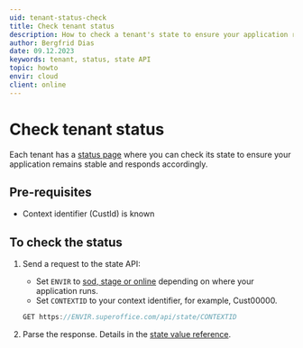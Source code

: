 ```yaml
---
uid: tenant-status-check
title: Check tenant status
description: How to check a tenant's state to ensure your application remains stable and responds accordingly.
author: Bergfrid Dias
date: 09.12.2023
keywords: tenant, status, state API
topic: howto
envir: cloud
client: online
---
```


# Check tenant status

Each tenant has a [status page][2] where you can check its state to ensure your application remains stable and responds accordingly.

## Pre-requisites

* Context identifier (CustId) is known

## To check the status

1. Send a request to the state API:
    * Set `ENVIR` to [sod, stage or online][1] depending on where your application runs.
    * Set `CONTEXTID` to your context identifier, for example, Cust00000.

    ```csharp
    GET https://ENVIR.superoffice.com/api/state/CONTEXTID
    ```

2. Parse the response. Details in the [state value reference][2].

<!-- Referenced links -->
[1]: ../../getting-started/app-envir.md
[2]: index.md#state-api
